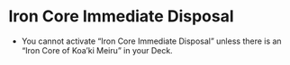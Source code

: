 # Iron Core Immediate Disposal

*   You cannot activate “Iron Core Immediate Disposal” unless there is an “Iron Core of Koa’ki Meiru” in your Deck.
